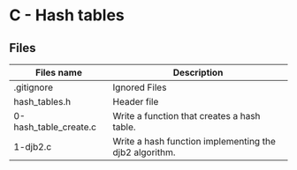 # C - Hash tables

## Files

| Files name            | Description                                            |
| --------------------- | ------------------------------------------------------ |
| .gitignore            | Ignored Files                                          |
| hash_tables.h         | Header file                                            |
| 0-hash_table_create.c | Write a function that creates a hash table.            |
| 1-djb2.c              | Write a hash function implementing the djb2 algorithm. |
